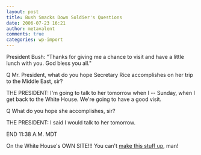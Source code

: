 ```yaml
---
layout: post
title: Bush Smacks Down Soldier's Questions
date: 2006-07-23 16:21
author: metavalent
comments: true
categories: wp-import
---
```

President Bush: "Thanks for giving me a chance to visit and have a little lunch with you. God bless you all."

Q Mr. President, what do you hope Secretary Rice accomplishes on her trip to the Middle East, sir? 

THE PRESIDENT: I'm going to talk to her tomorrow when I -- Sunday, when I get back to the White House. We're going to have a good visit. 

Q What do you hope she accomplishes, sir? 

THE PRESIDENT: I said I would talk to her tomorrow. 

END 11:38 A.M. MDT

On the White House's OWN SITE!!! You can't <a href="https://www.whitehouse.gov/news/releases/2006/07/20060721-3.html">make this stuff up</a>, man!
